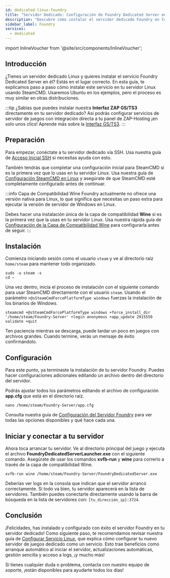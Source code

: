 ```yaml
---
id: dedicated-linux-foundry
title: "Servidor Dedicado: Configuración de Foundry Dedicated Server en Linux"
description: "Descubre cómo instalar el servidor dedicado Foundry en tu servidor Linux para un hosting y gestión de servidores de juegos sin complicaciones → Aprende más ahora"
sidebar_label: Foundry
services:
  - dedicated
---
```


import InlineVoucher from '@site/src/components/InlineVoucher';

## Introducción
¿Tienes un servidor dedicado Linux y quieres instalar el servicio Foundry Dedicated Server en él? Estás en el lugar correcto. En esta guía, te explicamos paso a paso cómo instalar este servicio en tu servidor Linux usando SteamCMD. Usaremos Ubuntu en los ejemplos, pero el proceso es muy similar en otras distribuciones.

:::tip
¿Sabías que puedes instalar nuestra **Interfaz ZAP GS/TS3** directamente en tu servidor dedicado? Así podrás configurar servicios de servidor de juegos con integración directa a tu panel de ZAP-Hosting ¡en solo unos clics! Aprende más sobre la [Interfaz GS/TS3](dedicated-linux-gs-interface.md).
:::

<InlineVoucher />

## Preparación

Para empezar, conéctate a tu servidor dedicado vía SSH. Usa nuestra guía de [Acceso Inicial SSH](dedicated-linux-ssh.md) si necesitas ayuda con esto.

También tendrás que completar una configuración inicial para SteamCMD si es la primera vez que lo usas en tu servidor Linux. Usa nuestra guía de [Configuración SteamCMD en Linux](dedicated-linux-steamcmd.md) y asegúrate de que SteamCMD esté completamente configurado antes de continuar.

:::info Capa de Compatibilidad Wine
Foundry actualmente no ofrece una versión nativa para Linux, lo que significa que necesitas un paso extra para ejecutar la versión de servidor de Windows en Linux.

Debes hacer una instalación única de la capa de compatibilidad **Wine** si es la primera vez que la usas en tu servidor Linux. Usa nuestra rápida guía de [Configuración de la Capa de Compatibilidad Wine](dedicated-linux-wine.md) para configurarla antes de seguir.
:::

## Instalación

Comienza iniciando sesión como el usuario `steam` y ve al directorio raíz `home/steam` para mantener todo organizado.
```
sudo -u steam -s
cd ~
```

Una vez dentro, inicia el proceso de instalación con el siguiente comando para usar SteamCMD directamente con el usuario `steam`. Usando el parámetro `+@sSteamCmdForcePlatformType windows` fuerzas la instalación de los binarios de Windows.
```
steamcmd +@sSteamCmdForcePlatformType windows +force_install_dir '/home/steam/Foundry-Server' +login anonymous +app_update 2915550 validate +quit
```

Ten paciencia mientras se descarga, puede tardar un poco en juegos con archivos grandes. Cuando termine, verás un mensaje de éxito confirmándolo.

## Configuración

Para este punto, ya terminaste la instalación de tu servidor Foundry. Puedes hacer configuraciones adicionales editando un archivo dentro del directorio del servidor.

Podrás ajustar todos los parámetros editando el archivo de configuración **app.cfg** que está en el directorio raíz.
```
nano /home/steam/Foundry-Server/app.cfg
```

Consulta nuestra guía de [Configuración del Servidor Foundry](foundry-configuration.md) para ver todas las opciones disponibles y qué hace cada una.

## Iniciar y conectar a tu servidor

Ahora toca arrancar tu servidor. Ve al directorio principal del juego y ejecuta el archivo **FoundryDedicatedServerLauncher.exe** con el siguiente comando. Asegúrate de usar los comandos **xvfb-run** y **wine** para correrlo a través de la capa de compatibilidad Wine.
```
xvfb-run wine /home/steam/Foundry-Server/FoundryDedicatedServer.exe
```

Deberías ver logs en la consola que indican que el servidor arrancó correctamente. Si todo va bien, tu servidor aparecerá en la lista de servidores. También puedes conectarte directamente usando la barra de búsqueda en la lista de servidores con: `[tu_dirección_ip]:3724`.

## Conclusión

¡Felicidades, has instalado y configurado con éxito el servidor Foundry en tu servidor dedicado! Como siguiente paso, te recomendamos revisar nuestra guía de [Configurar Servicio Linux](dedicated-linux-create-gameservice.md), que explica cómo configurar tu nuevo servidor de juegos dedicado como un servicio. Esto trae beneficios como arranque automático al iniciar el servidor, actualizaciones automáticas, gestión sencilla y acceso a logs, ¡y mucho más!

Si tienes cualquier duda o problema, contacta con nuestro equipo de soporte, ¡están disponibles para ayudarte todos los días!

<InlineVoucher />